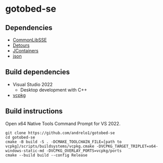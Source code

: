 # gotobed-se

## Dependencies
- [CommonLibSSE](https://github.com/Ryan-rsm-McKenzie/CommonLibSSE)
- [Detours](https://github.com/microsoft/Detours)
- [JContainers](https://github.com/ryobg/JContainers)
- [json](https://github.com/nlohmann/json)

## Build dependencies
- Visual Studio 2022
  - Desktop development with C++
- [vcpkg](https://github.com/microsoft/vcpkg)

## Build instructions
Open x64 Native Tools Command Prompt for VS 2022.
```
git clone https://github.com/andrelo1/gotobed-se
cd gotobed-se
cmake -B build -S . -DCMAKE_TOOLCHAIN_FILE=[path to vcpkg]/scripts/buildsystems/vcpkg.cmake -DVCPKG_TARGET_TRIPLET=x64-windows-static-md -DVCPKG_OVERLAY_PORTS=vcpkg/ports
cmake --build build --config Release
```
